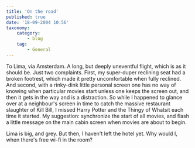```yaml
---
title: 'On the road'
published: true
date: '18-09-2004 10:56'
taxonomy:
    category:
        - blog
    tag:
        - General
---
```


To Lima, via Amsterdam. A long, but deeply uneventful flight, which is as it should be. Just two complaints. First, my super-duper reclining seat had a broken footrest, which made it pretty uncomfortable when fully reclined. And second, with a rinky-dink little personal screen one has no way of knowing when particular movies start unless one keeps the screen out, and then it gets in the way and is a distraction. So while I happened to glance over at a neighbour's screen in time to catch the massive restaurant slaughter of Kill Bill, I missed Harry Potter and the Thingy of Whatsit each time it started. My suggestion: synchronize the start of all movies, and flash a little message on the main cabin screen when movies are about to begin.

Lima is big, and grey. But then, I haven't left the hotel yet. Why would I, when there's free wi-fi in the room?